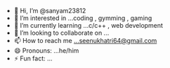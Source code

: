 - 👋 Hi, I’m @sanyam23812
- 👀 I’m interested in ...coding , gymming , gaming
- 🌱 I’m currently learning ...c/c++ , web development 
- 💞️ I’m looking to collaborate on ...
- 📫 How to reach me ...seenukhatri64@gmail.com
- 😄 Pronouns: ...he/him
- ⚡ Fun fact: ...

<!---
sanyam23812/sanyam23812 is a ✨ special ✨ repository because its `README.md` (this file) appears on your GitHub profile.
You can click the Preview link to take a look at your changes.
--->
